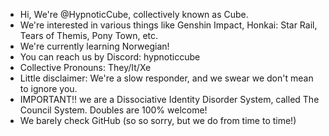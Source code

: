 - Hi, We're @HypnoticCube, collectively known as Cube.
- We're interested in various things like Genshin Impact, Honkai: Star Rail, Tears of Themis, Pony Town, etc.
- We're currently learning Norwegian!
- You can reach us by Discord: hypnoticcube
- Collective Pronouns: They/It/Xe
- Little disclaimer: We're a slow responder, and we swear we don't mean to ignore you.
- IMPORTANT!! we are a Dissociative Identity Disorder System, called The Council System. Doubles are 100% welcome! 
- We barely check GitHub (so so sorry, but we do from time to time!)
<!---
HypnoticCube/HypnoticCube is a ✨ special ✨ repository because its `README.md` (this file) appears on your GitHub profile.
You can click the Preview link to take a look at your changes.
--->
